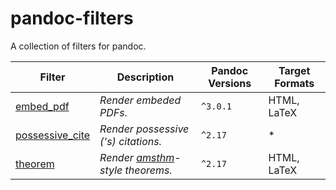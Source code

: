 # pandoc-filters

A collection of filters for pandoc.

| Filter | Description | Pandoc Versions | Target Formats
|-|-|-|-|
| [embed_pdf] | *Render embeded PDFs.* | `^3.0.1` | HTML, LaTeX
| [possessive_cite] | *Render possessive ('s) citations.* | `^2.17` | *
| [theorem] | *Render [amsthm]-style theorems.* | `^2.17` | HTML, LaTeX

[embed_pdf]: embed_pdf#readme
[possessive_cite]: possessive_cite#readme
[theorem]: theorem#readme
[amsthm]: https://www.ctan.org/pkg/amsthm
